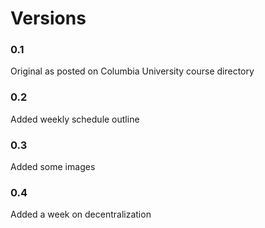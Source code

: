 # Versions

### 0.1
Original as posted on Columbia University course directory

### 0.2
Added weekly schedule outline

### 0.3
Added some images

### 0.4
Added a week on decentralization
